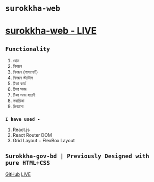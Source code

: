 # `surokkha-web`

# [surokkha-web - LIVE](https://surokkha-web.netlify.app/)


## `Functionality`
1. হোম
2. নিবন্ধন
3. নিবন্ধন (পাসপোর্ট)
4. নিবন্ধন স্ট্যাটাস
5. টিকা কার্ড
6. টিকা সনদ
7. টিকা সনদ যাচাই
8. সহায়িকা
9. জিজ্ঞাসা

### `I have used - `
1. React.js
2. React Router DOM
3. Grid Layout + FlexBox Layout


## `Surokkha-gov-bd | Previously Designed with pure HTML+CSS`
[GitHub](https://github.com/sunjid-git/covid-19-vaccine-website)
[LIVE](https://0zr7cfqfmwk1zfncafdgig-on.drv.tw/Websites/www.surokkha-website.com/html/home.html)
